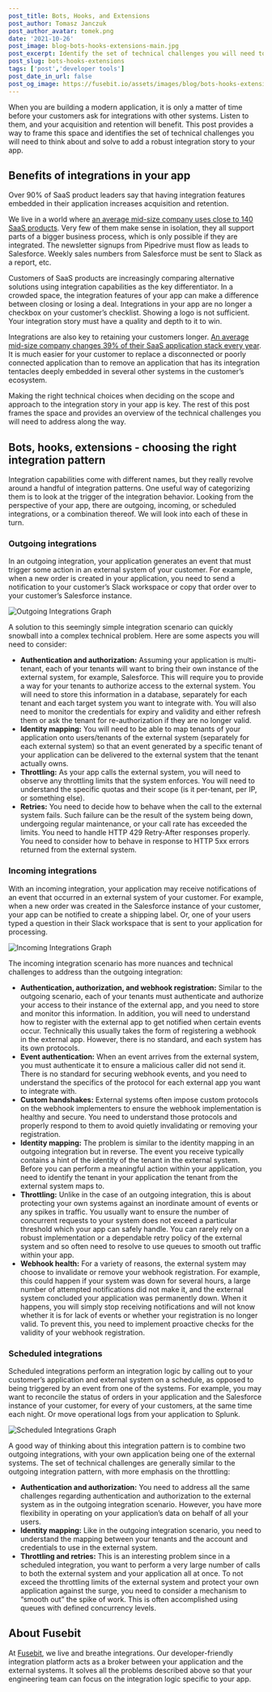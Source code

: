 ```yaml
---
post_title: Bots, Hooks, and Extensions
post_author: Tomasz Janczuk
post_author_avatar: tomek.png
date: '2021-10-26'
post_image: blog-bots-hooks-extensions-main.jpg
post_excerpt: Identify the set of technical challenges you will need to think about and solve to add a robust integration story to your app. 
post_slug: bots-hooks-extensions
tags: ['post','developer tools']
post_date_in_url: false
post_og_image: https://fusebit.io/assets/images/blog/bots-hooks-extensions-social-card.png
---
```


When you are building a modern application, it is only a matter of time before your customers ask for integrations with other systems. Listen to them, and your acquisition and retention will benefit. This post provides a way to frame this space and identifies the set of technical challenges you will need to think about and solve to add a robust integration story to your app. 

## Benefits of integrations in your app

Over 90% of SaaS product leaders say that having integration features embedded in their application increases acquisition and retention. 

We live in a world where [an average mid-size company uses close to 140 SaaS products](https://www.blissfully.com/saas-trends/2020-annual-report/). Very few of them make sense in isolation, they all support parts of a bigger business process, which is only possible if they are integrated. The newsletter signups from Pipedrive must flow as leads to Salesforce. Weekly sales numbers from Salesforce must be sent to Slack as a report, etc. 

Customers of SaaS products are increasingly comparing alternative solutions using integration capabilities as the key differentiator. In a crowded space, the integration features of your app can make a difference between closing or losing a deal. Integrations in your app are no longer a checkbox on your customer’s checklist. Showing a logo is not sufficient. Your integration story must have a quality and depth to it to win. 

Integrations are also key to retaining your customers longer. [An average mid-size company changes 39% of their SaaS application stack every year](https://www.blissfully.com/saas-trends/2019-annual/). It is much easier for your customer to replace a disconnected or poorly connected application than to remove an application that has its integration tentacles deeply embedded in several other systems in the customer’s ecosystem.

Making the right technical choices when deciding on the scope and approach to the integration story in your app is key. The rest of this post frames the space and provides an overview of the technical challenges you will need to address along the way.  

## Bots, hooks, extensions - choosing the right integration pattern
Integration capabilities come with different names, but they really revolve around a handful of integration patterns. One useful way of categorizing them is to look at the trigger of the integration behavior. Looking from the perspective of your app, there are outgoing, incoming, or scheduled integrations, or a combination thereof. We will look into each of these in turn. 

### Outgoing integrations
In an outgoing integration, your application generates an event that must trigger some action in an external system of your customer. For example, when a new order is created in your application, you need to send a notification to your customer’s Slack workspace or copy that order over to your customer’s Salesforce instance. 

![Outgoing Integrations Graph](blog-bots-outbound.png "Outgoing Integrations Graph")

A solution to this seemingly simple integration scenario can quickly snowball into a complex technical problem. Here are some aspects you will need to consider:

- **Authentication and authorization:** Assuming your application is multi-tenant, each of your tenants will want to bring their own instance of the external system, for example, Salesforce. This will require you to provide a way for your tenants to authorize access to the external system. You will need to store this information in a database, separately for each tenant and each target system you want to integrate with. You will also need to monitor the credentials for expiry and validity and either refresh them or ask the tenant for re-authorization if they are no longer valid.
- **Identity mapping:** You will need to be able to map tenants of your application onto users/tenants of the external system (separately for each external system) so that an event generated by a specific tenant of your application can be delivered to the external system that the tenant actually owns. 
- **Throttling:** As your app calls the external system, you will need to observe any throttling limits that the system enforces. You will need to understand the specific quotas and their scope (is it per-tenant, per IP, or something else). 
- **Retries:** You need to decide how to behave when the call to the external system fails. Such failure can be the result of the system being down, undergoing regular maintenance, or your call rate has exceeded the limits. You need to handle HTTP 429 Retry-After responses properly. You need to consider how to behave in response to HTTP 5xx errors returned from the external system. 

### Incoming integrations
With an incoming integration, your application may receive notifications of an event that occurred in an external system of your customer. For example, when a new order was created in the Salesforce instance of your customer, your app can be notified to create a shipping label. Or, one of your users typed a question in their Slack workspace that is sent to your application for processing. 

![Incoming Integrations Graph](blog-bots-inbound.png "Inbound Integrations Graph")

The incoming integration scenario has more nuances and technical challenges to address than the outgoing integration: 

- **Authentication, authorization, and webhook registration:** Similar to the outgoing scenario, each of your tenants must authenticate and authorize your access to their instance of the external app, and you need to store and monitor this information. In addition, you will need to understand how to register with the external app to get notified when certain events occur. Technically this usually takes the form of registering a webhook in the external app. However, there is no standard, and each system has its own protocols. 
- **Event authentication:** When an event arrives from the external system, you must authenticate it to ensure a malicious caller did not send it. There is no standard for securing webhook events, and you need to understand the specifics of the protocol for each external app you want to integrate with. 
- **Custom handshakes:** External systems often impose custom protocols on the webhook implementers to ensure the webhook implementation is healthy and secure. You need to understand those protocols and properly respond to them to avoid quietly invalidating or removing your registration. 
- **Identity mapping:** The problem is similar to the identity mapping in an outgoing integration but in reverse. The event you receive typically contains a hint of the identity of the tenant in the external system. Before you can perform a meaningful action within your application, you need to identify the tenant in your application the tenant from the external system maps to. 
- **Throttling:** Unlike in the case of an outgoing integration, this is about protecting your own systems against an inordinate amount of events or any spikes in traffic. You usually want to ensure the number of concurrent requests to your system does not exceed a particular threshold which your app can safely handle. You can rarely rely on a robust implementation or a dependable retry policy of the external system and so often need to resolve to use queues to smooth out traffic within your app. 
- **Webhook health:** For a variety of reasons, the external system may choose to invalidate or remove your webhook registration. For example, this could happen if your system was down for several hours, a large number of attempted notifications did not make it, and the external system concluded your application was permanently down. When it happens, you will simply stop receiving notifications and will not know whether it is for lack of events or whether your registration is no longer valid. To prevent this, you need to implement proactive checks for the validity of your webhook registration. 

### Scheduled integrations
Scheduled integrations perform an integration logic by calling out to your customer’s application and external system on a schedule, as opposed to being triggered by an event from one of the systems. For example, you may want to reconcile the status of orders in your application and the Salesforce instance of your customer, for every of your customers, at the same time each night. Or move operational logs from your application to Splunk. 

![Scheduled Integrations Graph](blog-bots-scheduled.png "Scheduled Integrations Graph")

A good way of thinking about this integration pattern is to combine two outgoing integrations, with your own application being one of the external systems. The set of technical challenges are generally similar to the outgoing integration pattern, with more emphasis on the throttling: 

- **Authentication and authorization:** You need to address all the same challenges regarding authentication and authorization to the external system as in the outgoing integration scenario. However, you have more flexibility in operating on your application’s data on behalf of all your users. 
- **Identity mapping:** Like in the outgoing integration scenario, you need to understand the mapping between your tenants and the account and credentials to use in the external system. 
- **Throttling and retries:** This is an interesting problem since in a scheduled integration, you want to perform a very large number of calls to both the external system and your application all at once. To not exceed the throttling limits of the external system and protect your own application against the surge, you need to consider a mechanism to “smooth out” the spike of work. This is often accomplished using queues with defined concurrency levels. 

## About Fusebit
At [Fusebit](https://fusebit.io), we live and breathe integrations. Our developer-friendly integration platform acts as a broker between your application and the external systems. It solves all the problems described above so that your engineering team can focus on the integration logic specific to your app.
